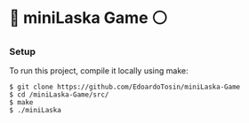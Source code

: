 # :red_circle: miniLaska Game :white_circle:

### Setup
To run this project, compile it locally using make:

```
$ git clone https://github.com/EdoardoTosin/miniLaska-Game
$ cd /miniLaska-Game/src/
$ make
$ ./miniLaska
```
